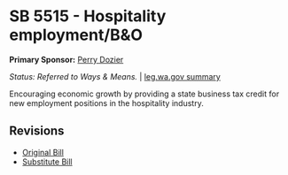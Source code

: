 # SB 5515 - Hospitality employment/B&O
**Primary Sponsor:** [Perry Dozier](/person/leg/perry.dozier.md)

*Status: Referred to Ways & Means.* | [leg.wa.gov summary](https://app.leg.wa.gov/billsummary?BillNumber=5515&Year=2021)

Encouraging economic growth by providing a state business tax credit for new employment positions in the hospitality industry.

## Revisions
* [Original Bill](1/)
* [Substitute Bill](S/)
